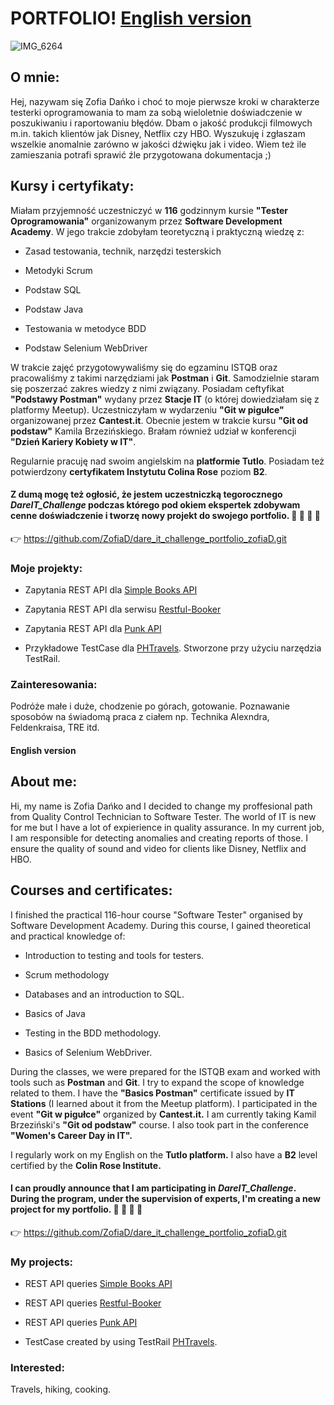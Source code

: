 # PORTFOLIO! [English version](#english-version)


![IMG_6264](https://user-images.githubusercontent.com/102677799/210249109-14005ed3-d44c-4f28-8de4-2e9c61935e00.JPG)


## O mnie:
Hej, nazywam się Zofia Dańko i choć to moje pierwsze kroki w charakterze testerki oprogramowania to mam za sobą wieloletnie doświadczenie w poszukiwaniu 
i raportowaniu błędów. Dbam o jakość produkcji filmowych m.in. takich klientów jak Disney, Netflix czy HBO. Wyszukuję i zgłaszam wszelkie anomalnie zarówno w jakości dźwięku jak i video. Wiem też ile zamieszania potrafi sprawić źle przygotowana dokumentacja ;) 
## Kursy i certyfikaty:
Miałam przyjemność uczestniczyć w **116** godzinnym kursie **"Tester Oprogramowania"** organizowanym przez **Software Development Academy**. W jego trakcie zdobyłam teoretyczną i praktyczną wiedzę z:

* Zasad testowania, technik, narzędzi testerskich

* Metodyki Scrum

* Podstaw SQL

* Podstaw Java

* Testowania w metodyce BDD

* Podstaw Selenium WebDriver


W trakcie zajęć przygotowywaliśmy się do egzaminu ISTQB oraz pracowaliśmy z takimi narzędziami jak **Postman** i **Git**. Samodzielnie staram się poszerzać zakres wiedzy z nimi związany. Posiadam ceftyfikat **"Podstawy Postman"** wydany przez **Stacje IT** (o której dowiedziałam się z platformy Meetup). Uczestniczyłam w wydarzeniu **"Git w pigułce"** organizowanej przez **Cantest.it**. Obecnie jestem w trakcie kursu **"Git od podstaw"** Kamila Brzezińskiego. Brałam również udział w konferencji **"Dzień Kariery Kobiety w IT"**.

Regularnie pracuję nad swoim angielskim na **platformie Tutlo**. Posiadam też potwierdzony **certyfikatem Instytutu Colina Rose** poziom **B2**.

#### Z dumą mogę też ogłosić, że jestem uczestniczką tegorocznego *DareIT_Challenge* podczas którego pod okiem ekspertek zdobywam cenne doświadczenie i tworzę nowy projekt do swojego portfolio. :muscle: :muscle: :muscle: :muscle:
:point_right: https://github.com/ZofiaD/dare_it_challenge_portfolio_zofiaD.git

### Moje projekty:
* Zapytania REST API dla [Simple Books API](https://github.com/vdespa/introduction-to-postman-course/blob/main/simple-books-api.md)
 
* Zapytania REST API dla serwisu [Restful-Booker](https://restful-booker.herokuapp.com/)

* Zapytania REST API dla [Punk API](https://punkapi.com/documentation/v2)

* Przykładowe TestCase dla [PHTravels](https://phptravels.net/). Stworzone przy użyciu narzędzia TestRail.

### Zainteresowania:
Podróże małe i duże, chodzenie po górach, gotowanie.
Poznawanie sposobów na świadomą praca z ciałem np. Technika Alexndra, Feldenkraisa, TRE itd.

#### English version

## About me:
Hi, my name is Zofia Dańko and I decided to change my proffesional path from Quality Control Technician to Software Tester.  The world of IT is new for me but I have a lot of expierience in quality assurance. In my current job, I am responsible for detecting anomalies and creating reports of those. I ensure the quality of sound and video for clients like Disney, Netflix and HBO.

## Courses and certificates:
I finished the practical  116-hour course "Software Tester" organised by Software Development Academy. During this course, I gained theoretical and practical knowledge of:


* Introduction to testing and tools for testers.

* Scrum methodology

* Databases and an introduction to SQL.

* Basics of Java

* Testing in the BDD methodology.

* Basics of Selenium WebDriver.


During the classes, we were prepared for the ISTQB exam and worked with tools such as **Postman** and **Git**. I try to expand the scope of knowledge related to them. I have the **"Basics Postman"** certificate issued by **IT Stations** (I learned about it from the Meetup platform). I participated in the event **"Git w pigułce"** organized by **Cantest.it.** I am currently taking Kamil Brzeziński's **"Git od podstaw"** course. I also took part in the conference **"Women's Career Day in IT".**

I regularly work on my English on the **Tutlo platform.** I also have a **B2** level certified by the **Colin Rose Institute.**

#### I can proudly announce that I am participating in *DareIT_Challenge*. During the program, under the supervision of experts, I'm creating a new project for my portfolio. :muscle: :muscle: :muscle: :muscle:
:point_right: https://github.com/ZofiaD/dare_it_challenge_portfolio_zofiaD.git

### My projects:

* REST API queries [Simple Books API](https://github.com/vdespa/introduction-to-postman-course/blob/main/simple-books-api.md)

* REST API queries [Restful-Booker](https://restful-booker.herokuapp.com/)

* REST API queries [Punk API](https://punkapi.com/documentation/v2)

* TestCase created by using TestRail [PHTravels](https://phptravels.net/). 

### Interested:

Travels, hiking, cooking.  
